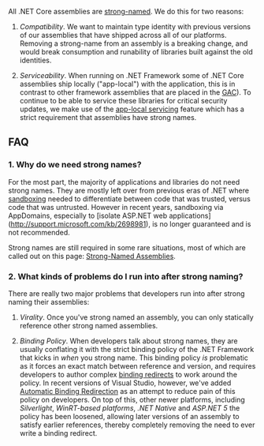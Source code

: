 All .NET Core assemblies are [strong-named](http://msdn.microsoft.com/en-us/library/wd40t7ad.aspx). We do this for two reasons:

1. _Compatibility_. We want to maintain type identity with previous versions of our assemblies that have shipped across all of our platforms. Removing a strong-name from an assembly is a breaking change, and would break consumption and runability of libraries built against the old identities.

2. _Serviceability_. When running on .NET Framework some of .NET Core assemblies ship locally ("app-local") with the application, this is in contrast to other framework assemblies that are placed in the [GAC](http://msdn.microsoft.com/en-us/library/yf1d93sz.aspx)). To continue to be able to service these libraries for critical security updates, we make use of the [app-local servicing](http://blogs.msdn.com/b/dotnet/archive/2014/01/22/net-4-5-1-supports-microsoft-security-updates-for-net-nuget-libraries.aspx) feature which has a strict requirement that assemblies have strong names.

##  FAQ

### 1. Why do we need strong names?
For the most part, the majority of applications and libraries do not need strong names. They are mostly left over from previous eras of .NET where [sandboxing](http://en.wikipedia.org/wiki/Sandbox_(computer_security)) needed to differentiate between code that was trusted, versus code that was untrusted. However in recent years, sandboxing via AppDomains, especially to [isolate ASP.NET web applications] (http://support.microsoft.com/kb/2698981), is no longer guaranteed and is not recommended. 

Strong names are still required in some rare situations, most of which are called out on this page: [Strong-Named Assemblies](http://msdn.microsoft.com/en-us/library/wd40t7ad.aspx).

### 2. What kinds of problems do I run into after strong naming?
There are really two major problems that developers run into after strong naming their assemblies:

1. _Virality_. Once you've strong named an assembly, you can only statically reference other strong named assemblies. 

2. _Binding Policy_. When developers talk about strong names, they are usually conflating it with the strict binding policy of the .NET Framework that kicks in _when_ you strong name. This binding policy _is_ problematic as it forces an exact match between reference and version, and requires developers to author complex [binding redirects](http://msdn.microsoft.com/en-us/library/eftw1fys.aspx) to work around the policy. In recent versions of Visual Studio, however, we've added [Automatic Binding Redirection](http://msdn.microsoft.com/en-us/library/2fc472t2.aspx) as an attempt to reduce pain of this policy on developers. On top of this, other newer platforms, including _Silverlight_, _WinRT-based platforms_, _.NET Native_ and _ASP.NET 5_ the policy has been loosened, allowing later versions of an assembly to satisfy earlier references, thereby completely removing the need to ever write a binding redirect.